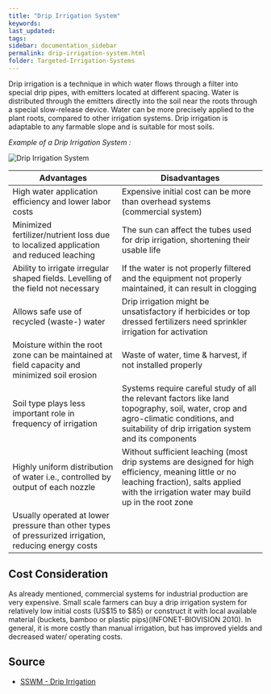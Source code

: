 ```yaml
---
title: "Drip Irrigation System"
keywords: 
last_updated: 
tags: 
sidebar: documentation_sidebar
permalink: drip-irrigation-system.html
folder: Targeted-Irrigation-Systems
---
```


Drip irrigation is a technique in which water flows through a filter into special drip pipes, with emitters located at different spacing. Water is distributed through the emitters directly into the soil near the roots through a special slow-release device. Water can be more precisely applied to the plant roots, compared to other irrigation systems. Drip irrigation is adaptable to any farmable slope and is suitable for most soils.

*Example of a Drip Irrigation System :*

![Drip Irrigation System](https://sswm.info/sites/default/files/inline-images/RCSD%202008.%20Schematic%20design%20of%20a%20low-cost%20drip%20irrigation%20system.png)

| Advantages | Disadvantages |
| ---------- | ------------- |
| High water application efficiency and lower labor costs | Expensive initial cost can be more than overhead systems (commercial system)  |
| Minimized fertilizer/nutrient loss due to localized application and reduced leaching | The sun can affect the tubes used for drip irrigation, shortening their usable life  |
| Ability to irrigate irregular shaped fields. Levelling of the field not necessary  | If the water is not properly filtered and the equipment not properly maintained, it can result in clogging  |
| Allows safe use of recycled (waste-) water | Drip irrigation might be unsatisfactory if herbicides or top dressed fertilizers need sprinkler irrigation for activation |
| Moisture within the root zone can be maintained at field capacity and minimized soil erosion | Waste of water, time & harvest, if not installed properly  |
| Soil type plays less important role in frequency of irrigation  | Systems require careful study of all the relevant factors like land topography, soil, water, crop and agro-climatic conditions, and suitability of drip irrigation system and its components  |
| Highly uniform distribution of water i.e., controlled by output of each nozzle  | Without sufficient leaching (most drip systems are designed for high efficiency, meaning little or no leaching fraction), salts applied with the irrigation water may build up in the root zone  |
| Usually operated at lower pressure than other types of pressurized irrigation, reducing energy costs | |

## Cost Consideration

As already mentioned, commercial systems for industrial production are very expensive. Small scale farmers can buy a drip irrigation system for relatively low initial costs (US$15 to $85) or construct it with local available material (buckets, bamboo or plastic pips)(INFONET-BIOVISION 2010). In general, it is more costly than manual irrigation, but has improved yields and decreased water/ operating costs.

## Source

- [SSWM - Drip Irrigation](https://sswm.info/sswm-solutions-bop-markets/affordable-wash-services-and-products/affordable-technologies-and/drip-irrigation)

